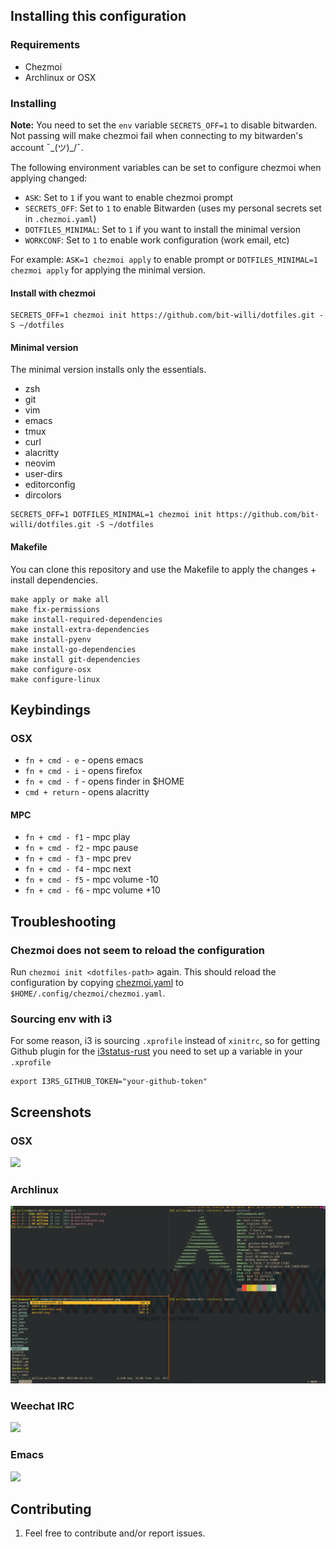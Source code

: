 ## Installing this configuration

### Requirements

- Chezmoi
- Archlinux or OSX

### Installing

**Note:** You need to set the `env` variable `SECRETS_OFF=1` to disable
bitwarden. Not passing will make chezmoi fail when connecting to my bitwarden's
account ¯\_(ツ)_/¯.

The following environment variables can be set to configure chezmoi when
applying changed:

- `ASK`: Set to `1` if you want to enable chezmoi prompt
- `SECRETS_OFF`: Set to `1` to enable Bitwarden (uses my personal secrets set in
  `.chezmoi.yaml`)
- `DOTFILES_MINIMAL`: Set to `1` if you want to install the minimal version
- `WORKCONF`: Set to `1` to enable work configuration (work email, etc)

For example: `ASK=1 chezmoi apply` to enable prompt or `DOTFILES_MINIMAL=1
chezmoi apply` for applying the minimal version.

#### Install with chezmoi

```shell
SECRETS_OFF=1 chezmoi init https://github.com/bit-willi/dotfiles.git -S ~/dotfiles
```

#### Minimal version

The minimal version installs only the essentials.

- zsh
- git
- vim
- emacs
- tmux
- curl
- alacritty
- neovim
- user-dirs
- editorconfig
- dircolors

```shell
SECRETS_OFF=1 DOTFILES_MINIMAL=1 chezmoi init https://github.com/bit-willi/dotfiles.git -S ~/dotfiles
```

#### Makefile

You can clone this repository and use the Makefile to apply the changes +
install dependencies.

``` shell
make apply or make all
make fix-permissions
make install-required-dependencies
make install-extra-dependencies
make install-pyenv
make install-go-dependencies
make install git-dependencies
make configure-osx
make configure-linux
```

## Keybindings

### OSX

- `fn + cmd - e` - opens emacs
- `fn + cmd - i` - opens firefox
- `fn + cmd - f` - opens finder in $HOME
- `cmd + return` - opens alacritty

#### MPC

- `fn + cmd - f1` - mpc play
- `fn + cmd - f2` - mpc pause
- `fn + cmd - f3` - mpc prev
- `fn + cmd - f4` - mpc next
- `fn + cmd - f5` - mpc volume -10
- `fn + cmd - f6` - mpc volume +10

## Troubleshooting

### Chezmoi does not seem to reload the configuration

Run `chezmoi init <dotfiles-path>` again. This should reload the configuration
by copying [chezmoi.yaml](.chezmoi.yaml.tmpl) to `$HOME/.config/chezmoi/chezmoi.yaml`.

### Sourcing env with i3

For some reason, i3 is sourcing `.xprofile` instead of `xinitrc`, so for
getting Github plugin for the [i3status-rust](dot_config/i3/status.toml) you need to set up a variable in
your `.xprofile`

```shell
export I3RS_GITHUB_TOKEN="your-github-token"
```

## Screenshots

### OSX

![](./static/osx-screenshot.png)

### Archlinux

![](./static/arch-screenshot.png)

### Weechat IRC

![](./static/weechat.png)

### Emacs

![](./static/emacs.png)

## Contributing

1. Feel free to contribute and/or report issues.
